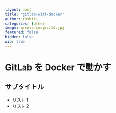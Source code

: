 ```yaml
---
layout: post
title: "gitlab-with-docker"
author: Yoshiki
categories: [other]
image: assets/images/10.jpg
featured: false
hidden: false
wip: true
---
```


# GitLab を Docker で動かす

## サブタイトル

- リスト 1
- リスト 2
